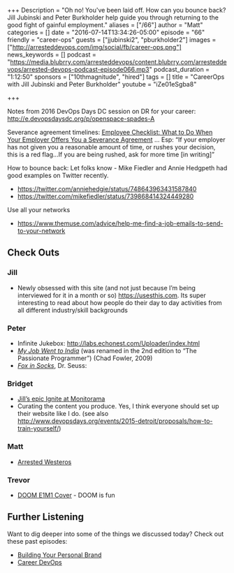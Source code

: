 +++
Description = "Oh no! You've been laid off. How can you bounce back? Jill Jubinski and Peter Burkholder help guide you through returning to the good fight of gainful employment."
aliases = ["/66"]
author = "Matt"
categories = []
date = "2016-07-14T13:34:26-05:00"
episode = "66"
friendly = "career-ops"
guests = ["jjubinski2", "pburkholder2"]
images = ["http://arresteddevops.com/img/social/fb/career-ops.png"]
news_keywords = []
podcast = "https://media.blubrry.com/arresteddevops/content.blubrry.com/arresteddevops/arrested-devops-podcast-episode066.mp3"
podcast_duration = "1:12:50"
sponsors = ["10thmagnitude", "hired"]
tags = []
title = "CareerOps with Jill Jubinski and Peter Burkholder"
youtube = "iZe01eSgba8"

+++

Notes from 2016 DevOps Days DC session on DR for your career: http://e.devopsdaysdc.org/p/openspace-spades-A


Severance agreement timelines:
[Employee Checklist: What to Do When Your Employer Offers You a Severance Agreement](https://www.eeoc.gov/policy/docs/qanda_severance-agreements.html#A) ... Esp:
“If your employer has not given you a reasonable amount of time, or rushes your decision, this is a red flag...If you are being rushed, ask for more time [in writing]”

How to bounce back:
Let folks know - Mike Fiedler and Annie Hedgpeth had good examples on Twitter recently.

- https://twitter.com/anniehedgie/status/748643963431587840
- https://twitter.com/mikefiedler/status/739868414324449280


Use all your networks

- https://www.themuse.com/advice/help-me-find-a-job-emails-to-send-to-your-network

## Check Outs

### Jill
- Newly obsessed with this site (and not just because I’m being interviewed for it in a month or so) https://usesthis.com. Its super interesting to read about how people do their day to day activities from all different industry/skill backgrounds

### Peter
- Infinite Jukebox: http://labs.echonest.com/Uploader/index.html
- *[My Job Went to India](https://pragprog.com/book/cfcar2/the-passionate-programmer)* (was renamed in the 2nd edition to “The Passionate Programmer”)  (Chad Fowler, 2009)
- *[Fox in Socks](http://www.seussville.com/books/book_detail.php?isbn=9780394800387)*, Dr. Seuss:

### Bridget
- [Jill’s epic Ignite at Monitorama](https://www.youtube.com/watch?v=vQBtun-Ein8&feature=youtu.be&t=7h27m05s)
- Curating the content you produce. Yes, I think everyone should set up their website like I do.
(see also http://www.devopsdays.org/events/2015-detroit/proposals/how-to-train-yourself/)

### Matt
- [Arrested Westeros](http://arrestedwesteros.com/)

### Trevor
- [DOOM E1M1 Cover](https://www.youtube.com/watch?v=8nA5FJL_CoA) - DOOM is fun


## Further Listening
Want to dig deeper into some of the things we discussed today?
Check out these past episodes:

- [Building Your Personal Brand](https://www.arresteddevops.com/personal-brand/)
- [Career DevOps](https://www.arresteddevops.com/career-devops/)
